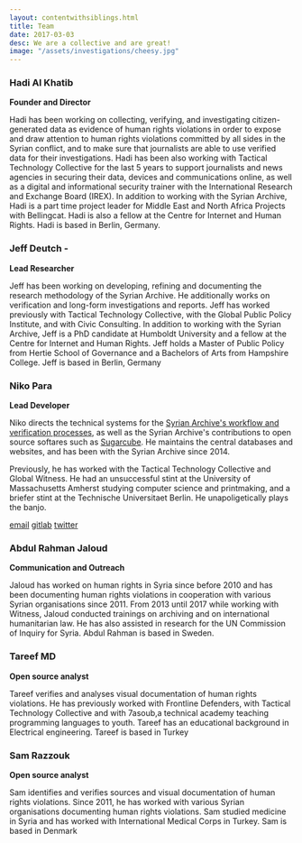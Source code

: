 ```yaml
---
layout: contentwithsiblings.html
title: Team
date: 2017-03-03
desc: We are a collective and are great!
image: "/assets/investigations/cheesy.jpg"
---
```

### Hadi Al Khatib
__Founder and Director__

Hadi has been working on collecting, verifying, and investigating
citizen-generated data as evidence of human rights violations in order
to expose and draw attention to human rights violations committed by all
sides in the Syrian conflict, and to make sure that journalists are able
to use verified data for their investigations. Hadi has been also
working with Tactical Technology Collective for the last 5 years to
support journalists and news agencies in securing their data, devices
and communications online, as well as a digital and informational
security trainer with the International Research and Exchange Board
(IREX). In addition to working with the Syrian Archive, Hadi is a part
time project leader for Middle East and North Africa Projects with
Bellingcat. Hadi is also a fellow at the Centre for Internet and Human
Rights. Hadi is based in Berlin, Germany.

### Jeff Deutch -
__Lead Researcher__

Jeff has been working on developing, refining and documenting the research methodology
of the Syrian Archive. He additionally works on verification and
long-form investigations and reports. Jeff has worked previously with
Tactical Technology Collective, with the Global Public Policy Institute,
and with Civic Consulting.  In addition to working with the Syrian
Archive, Jeff is a PhD candidate at Humboldt University and a fellow at
the Centre for Internet and Human Rights. Jeff holds a Master of Public
Policy from Hertie School of Governance and a Bachelors of Arts from
Hampshire College. Jeff is based in Berlin, Germany


### Niko Para
__Lead Developer__

Niko directs the technical systems for the [Syrian Archive's workflow and verification processes](https://github.com/syrianarchive), as well as the Syrian Archive's contributions to open source softares such as [Sugarcube](https://gitlab.com/sugarcube).  He maintains the central databases and websites, and has been with the Syrian Archive since 2014.

Previously, he has worked with the Tactical Technology Collective and Global Witness.  He had an unsuccessful stint at the University of Massachusetts Amherst studying computer science and printmaking, and a briefer stint at the Technische Universitaet Berlin. He unapoligetically plays the banjo.

[email](mailto:niko@syrianarchive.org)
[gitlab](https://gitlab.com/nikonikoniko)
[twitter](https://twitter.com/allthatisair)

### Abdul Rahman Jaloud
__Communication and Outreach__

Jaloud has worked on human rights in Syria since before 2010 and has
been documenting human rights violations in cooperation with various
Syrian organisations since 2011. From 2013 until 2017 while working with
Witness, Jaloud conducted trainings on archiving and on international
humanitarian law. He has also assisted in research for the UN Commission
of Inquiry for Syria. Abdul Rahman is based in Sweden.

### Tareef MD
__Open source analyst__

Tareef verifies and analyses visual documentation of human rights violations. He has previously worked with Frontline Defenders, with Tactical Technology
Collective and with 7asoub,a technical academy teaching programming
languages to youth. Tareef has an educational background in Electrical
engineering. Tareef is based in Turkey

### Sam Razzouk
__Open source analyst__

Sam identifies and verifies sources and visual documentation of human rights violations.
Since 2011, he has worked with various Syrian organisations documenting
human rights violations. Sam studied medicine in Syria and has worked
with International Medical Corps in Turkey. Sam is based in Denmark
